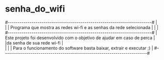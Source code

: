 # senha_do_wifi
#-------------------------------------------------------------------------#
|                                                                         |
| Programa que mostra as redes wi-fi e as senhas da rede selecionada      |
|                                                                         |
#-------------------------------------------------------------------------#
| Este projeto foi desenvolvido com o objetivo de ajudar em caso de perca |
|da senha de sua rede wi-fi                                               |  
|                                                                         |
| Para o funcionamento do software basta baixar, extrair e executar ;)    |
#-------------------------------------------------------------------------#
